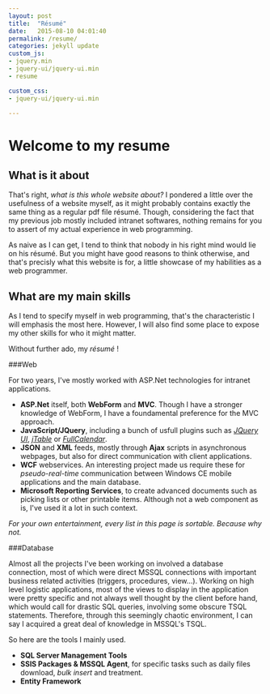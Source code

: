 ```yaml
---
layout: post
title:  "Résumé"
date:   2015-08-10 04:01:40
permalink: /resume/
categories: jekyll update
custom_js:
- jquery.min
- jquery-ui/jquery-ui.min
- resume

custom_css:
- jquery-ui/jquery-ui.min

---
```


Welcome to my resume
============

What is it about
--------------------------

That's right, *what is this whole website about?* I pondered a little over the usefulness of a website myself, as it might probably contains exactly the same thing as a regular pdf file résumé. Though, considering the fact that my previous job mostly included intranet softwares, nothing remains for you to assert of my actual experience in web programming. 

As naive as I can get, I tend to think that nobody in his right mind would lie on his résumé. But you might have good reasons to think otherwise, and that's precisly what this website is for, a little showcase of my habilities as a web programmer.

What are my main skills
------------------------------------

As I tend to specify myself in web programming, that's the characteristic I will emphasis the most here. However, I will also find some place to expose my other skills for who it might matter.

Without further ado, my *résumé* !

###Web

For two years, I've mostly worked with ASP.Net technologies for intranet applications.  

* __ASP.Net__ itself, both __WebForm__ and __MVC__. Though I have a stronger knowledge of WebForm, I have a foundamental preference for the MVC approach.
* __JavaScript/JQuery__, including a bunch of usfull plugins such as [_JQuery UI_](https://jqueryui.com/ "JQuery UI"),  [_jTable_](http://www.jtable.org/ "jTable") or [_FullCalendar_](http://fullcalendar.io/ "FullCalendar").
* __JSON__ and __XML__  feeds, mostly through __Ajax__ scripts in asynchronous webpages, but also for direct communication with client applications.
* __WCF__ webservices. An interesting project made us require these for _pseudo-real-time_ communication between Windows CE mobile applications and the main database.
* __Microsoft Reporting Services__, to create advanced documents such as picking lists or other printable items. Although not a web component as is, I've used it a lot in such context.

<p class="text-sorting">
<em>
For your own entertainment, every list in this page is sortable. Because why not. 
</em>
</p>

###Database

Almost all the projects I've been working on involved a database connection, most of which were direct MSSQL connections with important business related activities (triggers, procedures, view...). Working on high level logistic applications, most of the views to display in the application were pretty specific and not always well thought by the client before hand, which would call for drastic SQL queries, involving some obscure TSQL statements. Therefore, through this seemingly chaotic environment, I can say I acquired a great deal of knowledge in MSSQL's TSQL.

So here are the tools I mainly used.

* __SQL Server Management Tools__
* __SSIS Packages & MSSQL Agent__, for specific tasks such as daily files download, _bulk insert_ and treatment.
* __Entity Framework__